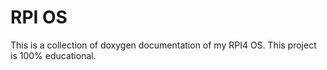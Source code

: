 # RPI OS

This is a collection of doxygen documentation of my RPI4 OS. This project is 100% educational.

